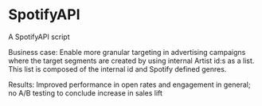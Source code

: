 # SpotifyAPI
A SpotifyAPI script

Business case: Enable more granular targeting in advertising campaigns where the target segments are created by using internal Artist id:s as a list. This list is composed of the internal id and Spotify defined genres.

Results: Improved performance in open rates and engagement in general; no A/B testing to conclude increase in sales lift
